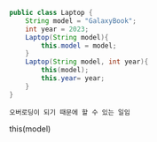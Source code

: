 ```java
public class Laptop {  
    String model = "GalaxyBook";  
    int year = 2023;  
    Laptop(String model){  
        this.model = model;  
    }  
    Laptop(String model, int year){  
        this(model);  
        this.year= year;  
    }  
}
```

`오버로딩이 되기 때문에 할 수 있는 일임`

this(model)